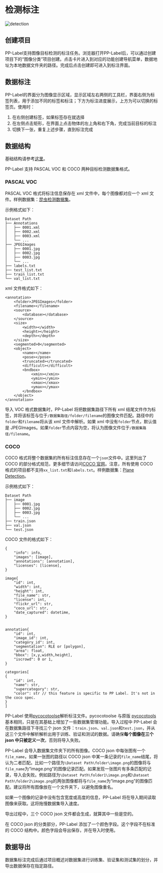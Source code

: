 # 检测标注

![detection](https://user-images.githubusercontent.com/71769312/181412379-42721d08-aba2-4e73-a2ae-f925721b4b03.png)

## 创建项目

PP-Label支持图像目标检测的标注任务。浏览器打开PP-Label后，可以通过创建项目下的“图像分类”项目创建。点击卡片进入到对应的功能创建导航菜单，数据地址为本地数据文件夹的路径。完成后点击创建即可进入到标注界面。

## 数据标注

PP-Label的界面分为图像显示区域，显示区域左右两侧的工具栏，界面右侧为标签列表，用于添加不同的标签和标注；下方为标注进度展示，上方为可以切换的标签页。使用时：

1. 在右侧创建标签，如果标签存在就选择
2. 在左侧点击矩形，在界面上点击物体的左上角和右下角，完成当前目标的标注
3. 切换下一张，重复上述步骤，直到标注完成

## 数据结构

基础结构请参考[这里](dataset_file_structure.md)。

PP-Label 支持 PASCAL VOC 和 COCO 两种目标检测数据集格式。

### PASCAL VOC

PASCAL VOC 格式将标注信息保存在 xml 文件中，每个图像都对应一个 xml 文件。样例数据集：[昆虫检测数据集](https://bj.bcebos.com/paddlex/datasets/insect_det.tar.gz)。

示例格式如下：

```shell
Dataset Path
├── Annotations
│   ├── 0001.xml
│   ├── 0002.xml
│   ├── 0003.xml
│   └── ...
├── JPEGImages
│   ├── 0001.jpg
│   ├── 0002.jpg
│   ├── 0003.jpg
│   └── ...
├── labels.txt
├── test_list.txt
├── train_list.txt
└── val_list.txt
```

xml 文件格式如下：

```text
<annotation>
	<folder>JPEGImages</folder>
	<filename></filename>
	<source>
		<database></database>
	</source>
	<size>
		<width></width>
		<height></height>
		<depth></depth>
	</size>
	<segmented>0</segmented>
	<object>
		<name></name>
		<pose></pose>
		<truncated></truncated>
		<difficult></difficult>
		<bndbox>
			<xmin></xmin>
			<ymin></ymin>
			<xmax></xmax>
			<ymax></ymax>
		</bndbox>
	</object>
</annotation>
```

导入 VOC 格式数据集时，PP-Label 将把数据集路径下所有 xml 结尾文件作为标签，并将该标签与位于`/数据集路径/folder/filename`的图像文件匹配。路径中的`folder`和`filename`将从该 xml 文件中解析。如果 xml 中没有`folder`节点，默认值是 JPEGImages。如果`folder`节点内容为空，将认为图像文件位于`/数据集路径/filename`。

### COCO

COCO 格式将整个数据集的所有标注信息存在一个`json`文件中。这里列出了 COCO 的部分格式规范，更多细节请访问[COCO 官网](https://cocodataset.org/#format-data)。注意，所有使用 COCO 格式的项目都不支持`xx_list.txt`和`labels.txt`。样例数据集：[Plane Detection]()。

示例格式如下：

```shell
Dataset Path
├── image
│   ├── 0001.jpg
│   ├── 0002.jpg
│   ├── 0003.jpg
│   └── ...
├── train.json
├── val.json
└── test.json
```

COCO 文件的格式如下：

```text
{
    "info": info,
    "images": [image],
    "annotations": [annotation],
    "licenses": [license],
}

image{
    "id": int,
    "width": int,
    "height": int,
    "file_name": str,
    "license": int,
    "flickr_url": str,
    "coco_url": str,
    "date_captured": datetime,
}


annotation{
    "id": int,
    "image_id": int,
    "category_id": int,
    "segmentation": RLE or [polygon],
    "area": float,
    "bbox": [x,y,width,height],
    "iscrowd": 0 or 1,
}

categories[
{
	"id": int,
	"name": str,
	"supercategory": str,
	"color": str // this feature is specific to PP Label. It's not in the coco spec.
}
]
```

PP-Label 使用[pycocotoolse](https://github.com/linhandev/cocoapie)解析标注文件。pycocotoolse 与原版 [pycocotools](https://github.com/cocodataset/cocoapi)基本相同，只是在其基础上增加了一些数据集管理功能。导入过程中 PP-Label 会在数据集路径下寻找三个 json 文件：`train.json`、`val.json`和`test.json`，并从这三个文件中解析解析出用于训练、验证和测试的数据。请确保**每个图像在三个 json 中只被定义一次**，否则将导入失败。

PP-Label 会导入数据集文件夹下的所有图像。COCO json 中每张图有一个 `file_name`，如果一张图的路径以 COCO json 中某一条记录的`file_name`结尾，将认为二者匹配。比如一个路径为`\Dataset Path\folder\image.png`的图像将与`file_name`为“image.png”的图像记录匹配。如果发现一张图片有多条匹配的记录，导入会失败。例如路径为`\Dataset Path\folder1\image.png`和`\Dataset Path\folder2\image.png`的两张图像都将与`file_name`为“image.png”的图像匹配。建议将所有图像放在一个文件夹下，以避免图像重名。

如果一个图像的记录中没有包含宽度或高度的信息，PP-Label 将在导入期间读取图像来获取。这将拖慢数据集导入速度。

导出过程中，三个 COCO json 文件都会生成，就算其中一些是空的。

在 COCO json 的分类部分，PP-Label 添加了一个颜色字段。这个字段不在标准的 COCO 结构中。颜色字段会导出保存，并在导入时使用。

## 数据导出

数据集标注完成后通过项目概述对数据集进行训练集、验证集和测试集的划分，并导出数据保存在指定路径。